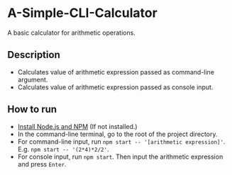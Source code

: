 # A-Simple-CLI-Calculator
A basic calculator for arithmetic operations.

## Description
- Calculates value of arithmetic expression passed as command-line argument.
- Calculates value of arithmetic expression passed as console input.

## How to run
- [Install Node.js and NPM](https://nodejs.org/en/download) (If not installed.)
- In the command-line terminal, go to the root of the project directory.
- For command-line input, run `npm start -- '[arithmetic expression]'`. E.g. `npm start -- '(2*4)*2/2'`.
- For console input, run `npm start`. Then input the arithmetic expression and press `Enter`.
